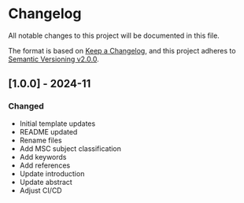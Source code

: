 # Changelog

All notable changes to this project will be documented in this file.

The format is based on [Keep a Changelog](https://keepachangelog.com/en/1.0.0/),
and this project adheres to [Semantic Versioning v2.0.0](https://semver.org/spec/v2.0.0.html).

## [1.0.0] - 2024-11

### Changed

- Initial template updates
- README updated
- Rename files
- Add MSC subject classification
- Add keywords
- Add references
- Update introduction
- Update abstract
- Adjust CI/CD
